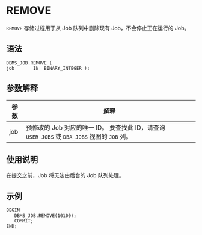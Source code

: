 REMOVE 
===========================

`REMOVE` 存储过程用于从 Job 队列中删除现有 Job，不会停止正在运行的 Job。

语法 
-----------------------

```unknow
DBMS_JOB.REMOVE ( 
job       IN  BINARY_INTEGER );
```



参数解释 
-------------------------



| 参数  |                                          解释                                          |
|-----|--------------------------------------------------------------------------------------|
| job | 预修改的 Job 对应的唯一 ID。 要查找此 ID，请查询 `USER_JOBS` 或 `DBA_JOBS` 视图的 `JOB` 列。 |



使用说明 
-------------------------

在提交之前，Job 将无法由后台的 Job 队列处理。

示例 
-----------------------

```unknow
BEGIN
   DBMS_JOB.REMOVE(10100);
   COMMIT;
END; 
```



